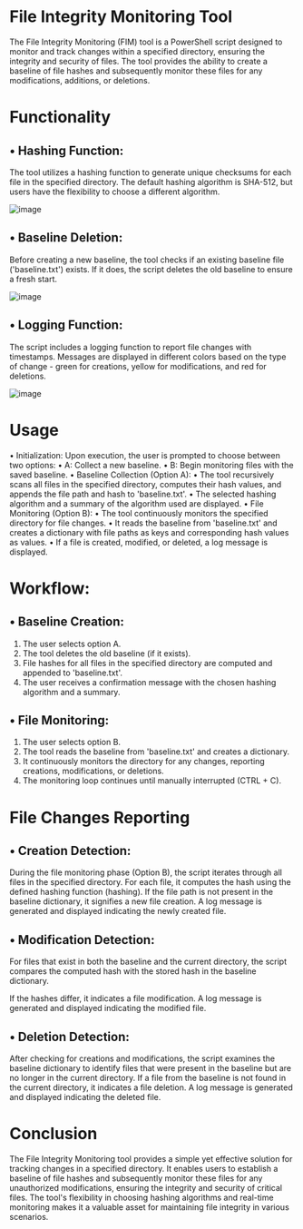 # File Integrity Monitoring Tool

The File Integrity Monitoring (FIM) tool is a PowerShell script designed to monitor and track changes within a specified directory, ensuring the integrity and security of files. The tool provides the ability to create a baseline of file hashes and subsequently monitor these files for any modifications, additions, or deletions.
# Functionality
## •	Hashing Function:
The tool utilizes a hashing function to generate unique checksums for each file in the specified directory. The default hashing algorithm is SHA-512, but users have the flexibility to choose a different algorithm.

![image](https://github.com/RavinduMendis/FIM-powershell/assets/53220147/5f184fb7-1f4c-4ef6-86e8-9c7357e281a8)

## •	Baseline Deletion:
Before creating a new baseline, the tool checks if an existing baseline file ('baseline.txt') exists. If it does, the script deletes the old baseline to ensure a fresh start.

![image](https://github.com/RavinduMendis/FIM-powershell/assets/53220147/60747928-4736-493a-862b-0ffe93044bf2)


## •	Logging Function:
The script includes a logging function to report file changes with timestamps. Messages are displayed in different colors based on the type of change - green for creations, yellow for modifications, and red for deletions.

![image](https://github.com/RavinduMendis/FIM-powershell/assets/53220147/a59308c3-833e-4947-8a63-926f6c9925b0)


# Usage
•	Initialization: Upon execution, the user is prompted to choose between two options:
•	A: Collect a new baseline.
•	B: Begin monitoring files with the saved baseline.
•	Baseline Collection (Option A):
•	The tool recursively scans all files in the specified directory, computes their hash values, and appends the file path and hash to 'baseline.txt'.
•	The selected hashing algorithm and a summary of the algorithm used are displayed.
•	File Monitoring (Option B):
•	The tool continuously monitors the specified directory for file changes.
•	It reads the baseline from 'baseline.txt' and creates a dictionary with file paths as keys and corresponding hash values as values.
•	If a file is created, modified, or deleted, a log message is displayed.
# Workflow:
## •	Baseline Creation:
1.	The user selects option A.
2.	The tool deletes the old baseline (if it exists).
3.	File hashes for all files in the specified directory are computed and appended to 'baseline.txt'.
4.	The user receives a confirmation message with the chosen hashing algorithm and a summary.
## •	File Monitoring:
1.	The user selects option B.
2.	The tool reads the baseline from 'baseline.txt' and creates a dictionary.
3.	It continuously monitors the directory for any changes, reporting creations, modifications, or deletions.
4.	The monitoring loop continues until manually interrupted (CTRL + C).

# File Changes Reporting
## •	Creation Detection:
During the file monitoring phase (Option B), the script iterates through all files in the specified directory.
For each file, it computes the hash using the defined hashing function (hashing).
If the file path is not present in the baseline dictionary, it signifies a new file creation.
A log message is generated and displayed indicating the newly created file.
## •	Modification Detection:
For files that exist in both the baseline and the current directory, the script compares the computed hash with the stored hash in the baseline dictionary.

If the hashes differ, it indicates a file modification.
A log message is generated and displayed indicating the modified file.

## •	Deletion Detection:
After checking for creations and modifications, the script examines the baseline dictionary to identify files that were present in the baseline but are no longer in the current directory.
If a file from the baseline is not found in the current directory, it indicates a file deletion.
A log message is generated and displayed indicating the deleted file.
# Conclusion
The File Integrity Monitoring tool provides a simple yet effective solution for tracking changes in a specified directory. It enables users to establish a baseline of file hashes and subsequently monitor these files for any unauthorized modifications, ensuring the integrity and security of critical files. The tool's flexibility in choosing hashing algorithms and real-time monitoring makes it a valuable asset for maintaining file integrity in various scenarios.

